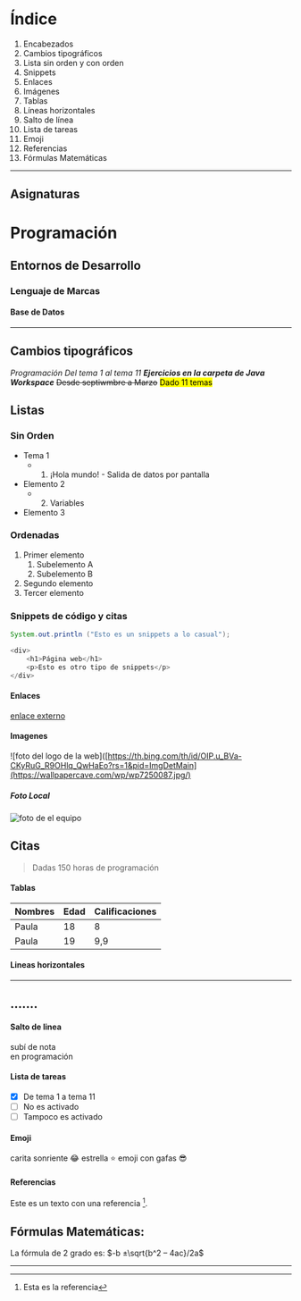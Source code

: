 # Índice

1. Encabezados
2. Cambios tipográficos
3. Lista sin orden y con orden
4. Snippets
5. Enlaces
6. Imágenes
7. Tablas
8. Líneas horizontales
9. Salto de línea
10. Lista de tareas
11. Emoji
12. Referencias
13. Fórmulas Matemáticas 
---

## Asignaturas

# Programación

## Entornos de Desarrollo

### Lenguaje de Marcas 

#### Base de Datos

---

## Cambios tipográficos

_Programación_
*Del tema 1 al tema 11*
**_Ejercicios en la carpeta de Java Workspace_**
~~Desde septiwmbre a Marzo~~
<mark>Dado 11 temas</mark>

## Listas

### Sin Orden

- Tema 1 
  - 1. ¡Hola mundo! - Salida de datos por pantalla
- Elemento 2
  - 2. Variables
- Elemento 3

### Ordenadas

1. Primer elemento
   1. Subelemento A
   2. Subelemento B
2. Segundo elemento
3. Tercer elemento

### Snippets de código y citas

```java
System.out.println ("Esto es un snippets a lo casual");

<div>
    <h1>Página web</h1>
    <p>Esto es otro tipo de snippets</p>
</div>
```

#### Enlaces
[enlace externo](https://www.markdownguide.org/getting-started/)

#### Imagenes
![foto del logo de la web]([https://th.bing.com/th/id/OIP.u_BVa-CKyRuG_R9OHlq_QwHaEo?rs=1&pid=ImgDetMain](https://wallpapercave.com/wp/wp7250087.jpg/)

##### Foto Local
![foto de el equipo](./princesita.jpg)
## Citas
> Dadas 150 horas de programación


#### Tablas
|Nombres      | Edad        | Calificaciones|
|-------------|-------------|---------------|
| Paula       |   18        |         8     |
| Paula       |   19        |         9,9   |


#### Lineas horizontales
-----------
.......
-----------

#### Salto de linea 
subí de nota  
en programación

#### Lista de tareas 
- [x] De tema 1 a tema 11
- [ ] No es activado 
- [ ] Tampoco es activado

#### Emoji
carita sonriente :joy: 
estrella :star:
emoji con gafas :sunglasses:

#### Referencias 
Este es un texto con una referencia [^1].
 [^1]: Esta es la referencia


 ## Fórmulas Matemáticas:

 La fórmula de 2 grado es:
 $-b ±\sqrt{b^2 – 4ac}/2a$

--------------------------------------------
